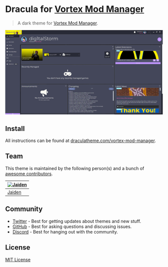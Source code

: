 # Dracula for [Vortex Mod Manager](https://www.nexusmods.com/about/vortex/)

> A dark theme for [Vortex Mod Manager](https://www.nexusmods.com/about/vortex/).

![Screenshot](./screenshot.png)

## Install

All instructions can be found at [draculatheme.com/vortex-mod-manager](https://draculatheme.com/vortex-mod-manager).

## Team

This theme is maintained by the following person(s) and a bunch of [awesome contributors](https://github.com/dracula/vortex-mod-manager/graphs/contributors).

| [![Jaiden](https://github.com/jaiden-d.png?size=100)](https://github.com/jaiden-d) |
| ---------------------------------------------------------------------------------------- |
| [Jaiden](https://github.com/jaiden-d)                                               |

## Community

- [Twitter](https://twitter.com/draculatheme) - Best for getting updates about themes and new stuff.
- [GitHub](https://github.com/dracula/dracula-theme/discussions) - Best for asking questions and discussing issues.
- [Discord](https://draculatheme.com/discord-invite) - Best for hanging out with the community.

## License

[MIT License](./LICENSE)
